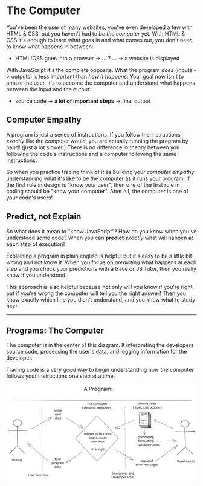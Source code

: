 # The Computer

You've been the user of many websites, you've even developed a few with HTML &
CSS, but you haven't had to _be the computer_ yet. With HTML & CSS it's enough
to learn what goes in and what comes out, you don't need to know what happens in
between:

- HTML/CSS goes into a browser -> ... ? ... -> a website is displayed

With JavaScript it's the complete opposite. What the program _does_ (inputs ->
outputs) is less important than _how it happens_. Your goal now isn't to amaze
the user, it's to become the computer and understand what happens between the
input and the output:

- source code -> **a lot of important steps** -> final output

## Computer Empathy

A program is just a series of instructions. If you follow the instructions
_exactly_ like the computer would, you are actually running the program by hand!
(just a lot slower.) There is no difference in theory between you following the
code's instructions and a computer following the same instructions.

So when you practice tracing think of it as building your _computer empathy_:
understanding what it's like to be the computer as it runs your program. If the
first rule in design is "know your user", then one of the first rule in coding
should be "know your computer". After all, the computer is one of your code's
users!

## Predict, not Explain

So what does it mean to "know JavaScript"? How do you know when you've
understood some code? When you can **predict** _exactly_ what will happen at
each step of execution!

Explaining a program in plain english is helpful but it's easy to be a little
bit wrong and not know it. When you focus on _predicting_ what happens at each
step and you check your predictions with a trace or JS Tutor, then you really
know if you understood.

This approach is also helpful because not only will you know if you're right,
but if you're wrong the computer will tell you the right answer! Then you know
exactly which line you didn't understand, and you know what to study next.

---

## Programs: The Computer

The computer is in the center of this diagram. It interpreting the developers
source code, processing the user's data, and logging information for the
developer.

Tracing code is a very good way to begin understanding how the computer follows
your instructions one step at a time:

[![program diagram](../.assets/a-program.svg)](https://excalidraw.com/#json=_cj6JYwuO38PPGKxXN_cQ,3910Z7e2jGLZu4vjueG-Bg)
